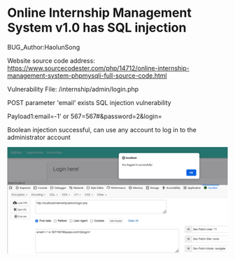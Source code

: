 # Online Internship Management System v1.0 has SQL injection

BUG_Author:HaolunSong

Website source code address: https://www.sourcecodester.com/php/14712/online-internship-management-system-phpmysqli-full-source-code.html

Vulnerability File: /internship/admin/login.php

POST parameter 'email' exists SQL injection vulnerability

Payload1:email=-1' or 567=567#&password=2&login=

Boolean injection successful, can use any account to log in to the administrator account

![image](https://github.com/csbsong/bug_report/blob/main/sql1.png)
